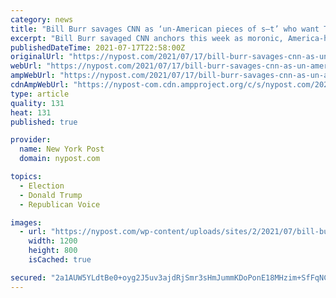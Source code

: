 ```yaml
---
category: news
title: "Bill Burr savages CNN as ‘un-American pieces of s–t’ who want Trump for ratings"
excerpt: "Bill Burr savaged CNN anchors this week as moronic, America-hating blowhards who secretly covet a second Trump presidency because he’s good for ratings."
publishedDateTime: 2021-07-17T22:58:00Z
originalUrl: "https://nypost.com/2021/07/17/bill-burr-savages-cnn-as-un-american-pieces-of-st-who-want-trump-for-ratings/"
webUrl: "https://nypost.com/2021/07/17/bill-burr-savages-cnn-as-un-american-pieces-of-st-who-want-trump-for-ratings/"
ampWebUrl: "https://nypost.com/2021/07/17/bill-burr-savages-cnn-as-un-american-pieces-of-st-who-want-trump-for-ratings/amp/"
cdnAmpWebUrl: "https://nypost-com.cdn.ampproject.org/c/s/nypost.com/2021/07/17/bill-burr-savages-cnn-as-un-american-pieces-of-st-who-want-trump-for-ratings/amp/"
type: article
quality: 131
heat: 131
published: true

provider:
  name: New York Post
  domain: nypost.com

topics:
  - Election
  - Donald Trump
  - Republican Voice

images:
  - url: "https://nypost.com/wp-content/uploads/sites/2/2021/07/bill-burr-donald-trump-main-1.jpg?quality=90&strip=all&w=1200"
    width: 1200
    height: 800
    isCached: true

secured: "2a1AUW5YLdtBe0+oyg2J5uv3ajdRjSmr3sHmJummKDoPonE18MHzim+SfFqNC1Y3bWAnreiCa2fcdJ0Ycm5TDlQBS1w2YlcmLTV+s9GwwCmzb5Jy4FdDJYrPjBUOzGqb6B8QBCP6UYNfdFZRkJ9hvCdZrY+1gDlgAJMU1euIFZWCtWlj0EwN6M0P59kRzWxZiugKz/WBI4eMPME5yufSDDexQeDFn6nS+ZeVEXsSzI0oJ7AOjjbbsNYQI6WEWb6oL3DnW7uUfc5iWS6S9+Rh9Lpx15DYxzQ6zJ5XbfZFQVojcebaEaTUfGpTowRXpLlSzPSv9TEGiLmCw9vrSDoqIsTFnNlHmw813GOxtyJ9POk=;HGv5yGZDONQXWVA89mp31g=="
---
```


